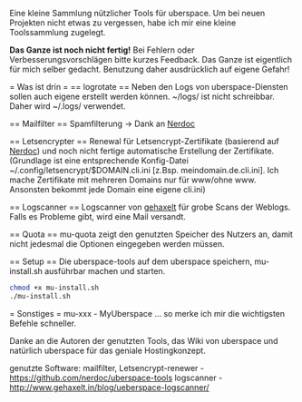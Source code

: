Eine kleine Sammlung nützlicher Tools für uberspace.
Um bei neuen Projekten nicht etwas zu vergessen, habe ich mir eine kleine Toolssammlung zugelegt.

**Das Ganze ist noch nicht fertig!** Bei Fehlern oder Verbesserungsvorschlägen bitte kurzes Feedback.
Das Ganze ist eigentlich für mich selber gedacht. Benutzung daher ausdrücklich auf eigene Gefahr!

= Was ist drin =
== logrotate ==
Neben den Logs von uberspace-Diensten sollen auch eigene erstellt werden können. ~/logs/ ist nicht schreibbar. Daher wird ~/.logs/ verwendet.

== Mailfilter ==
Spamfilterung -> Dank an [Nerdoc](https://github.com/nerdoc/uberspace-tools)

== Letsencrypter ==
Renewal für Letsencrypt-Zertifikate (basierend auf [Nerdoc](https://github.com/nerdoc/uberspace-tools)) und noch nicht fertige automatische Erstellung der Zertifikate.
(Grundlage ist eine entsprechende Konfig-Datei ~/.config/letsencrypt/$DOMAIN.cli.ini [z.Bsp. meindomain.de.cli.ini]. Ich mache Zertifikate mit mehreren Domains nur für www/ohne www. Ansonsten bekommt jede Domain eine eigene cli.ini)

== Logscanner ==
Logscanner von [gehaxelt](http://www.gehaxelt.in/blog/ueberspace-logscanner/) für grobe Scans der Weblogs. Falls es Probleme gibt, wird eine Mail versandt.

== Quota ==
mu-quota zeigt den genutzten Speicher des Nutzers an, damit nicht jedesmal die Optionen eingegeben werden müssen.

== Setup ==
Die uberspace-tools auf dem uberspace speichern, mu-install.sh ausführbar machen und starten.
```bash
chmod +x mu-install.sh
./mu-install.sh
```

= Sonstiges =
mu-xxx - MyUberspace … so merke ich mir die wichtigsten Befehle schneller.

Danke an die Autoren der genutzten Tools, das Wiki von uberspace und natürlich uberspace für das geniale Hostingkonzept.

genutzte Software:
mailfilter, Letsencrypt-renewer - https://github.com/nerdoc/uberspace-tools
logscanner - http://www.gehaxelt.in/blog/ueberspace-logscanner/